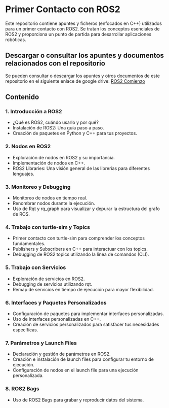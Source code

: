 # Primer Contacto con ROS2

Este repositorio contiene apuntes y ficheros (enfocados en C++) utilizados para un primer contacto con ROS2. Se tratan los conceptos esenciales de ROS2 y proporciona un punto de partida para desarrollar aplicaciones robóticas.

## Descargar o consultar los apuntes y documentos relacionados con el repositorio

Se pueden consultar o descargar los apuntes y otros documentos de este repositorio en el siguiente enlace de google drive: [ROS2 Comienzo](https://drive.google.com/drive/folders/13paoMm4UFvVAeQwvcPlumXK1CglSB8m2?usp=sharing)

## Contenido

### 1. Introducción a ROS2
- ¿Qué es ROS2, cuándo usarlo y por qué?
- Instalación de ROS2: Una guía paso a paso.
- Creación de paquetes en Python y C++ para tus proyectos.

### 2. Nodos en ROS2
- Exploración de nodos en ROS2 y su importancia.
- Implementación de nodos en C++.
- ROS2 Libraries: Una visión general de las librerías para diferentes lenguajes.

### 3. Monitoreo y Debugging
- Monitoreo de nodos en tiempo real.
- Renombrar nodos durante la ejecución.
- Uso de Rqt y rq_graph para visualizar y depurar la estructura del grafo de ROS.

### 4. Trabajo con turtle-sim y Topics
- Primer contacto con turtle-sim para comprender los conceptos fundamentales.
- Publishers y Subscribers en C++ para interactuar con los topics.
- Debugging de ROS2 topics utilizando la línea de comandos (CLI).

### 5. Trabajo con Servicios
- Exploración de servicios en ROS2.
- Debugging de servicios utilizando rqt.
- Remap de servicios en tiempo de ejecución para mayor flexibilidad.

### 6. Interfaces y Paquetes Personalizados
- Configuración de paquetes para implementar interfaces personalizadas.
- Uso de interfaces personalizadas en C++.
- Creación de servicios personalizados para satisfacer tus necesidades específicas.

### 7. Parámetros y Launch Files
- Declaración y gestión de parámetros en ROS2.
- Creación e instalación de launch files para configurar tu entorno de ejecución.
- Configuración de nodos en el launch file para una ejecución personalizada.

### 8. ROS2 Bags
- Uso de ROS2 Bags para grabar y reproducir datos del sistema.
